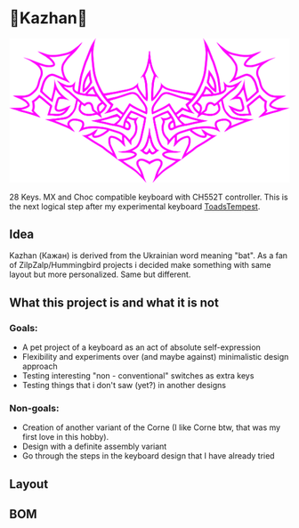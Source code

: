 # 🦇Kazhan🦇

![projectlogo](./img/logo/logo64-33.svg)

28 Keys. MX and Choc compatible keyboard with CH552T controller. This is the next logical step after my experimental keyboard [ToadsTempest](https://github.com/tikinson/ToadsTempest).


## Idea

Kazhan (Кажан) is derived from the Ukrainian word meaning "bat".
As a fan of ZilpZalp/Hummingbird projects i decided make something with same layout but more personalized. Same but different.

## What this project is and what it is not

### Goals:
- A pet project of a keyboard as an act of absolute self-expression
- Flexibility and experiments over (and maybe against) minimalistic design approach
- Testing interesting "non - conventional" switches as extra keys
- Testing things that i don't saw (yet?) in another designs

### Non-goals:
- Creation of another variant of the Corne (I like Corne btw, that was my first love in this hobby).
- Design with a definite assembly variant
- Go through the steps in the keyboard design that I have already tried

## Layout

## BOM